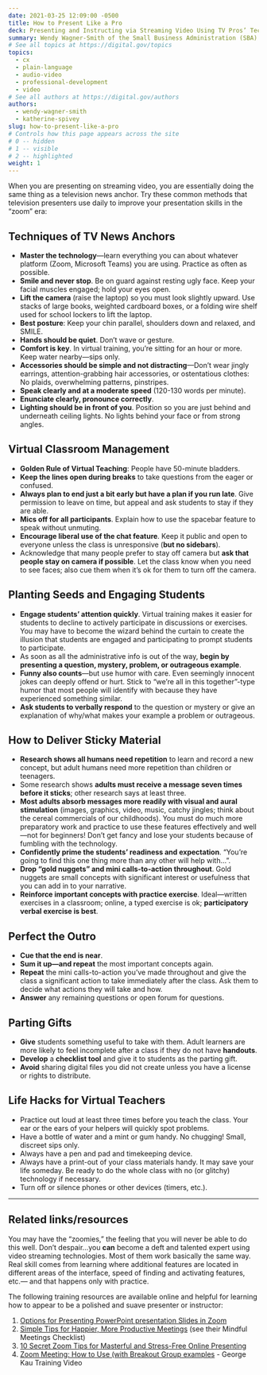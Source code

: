 ```yaml
---
date: 2021-03-25 12:09:00 -0500
title: How to Present Like a Pro
deck: Presenting and Instructing via Streaming Video Using TV Pros’ Techniques
summary: Wendy Wagner-Smith of the Small Business Administration (SBA) shares her tips and tricks for presenting virtually.
# See all topics at https://digital.gov/topics
topics:
  - cx
  - plain-language
  - audio-video
  - professional-development
  - video
# See all authors at https://digital.gov/authors
authors:
  - wendy-wagner-smith
  - katherine-spivey
slug: how-to-present-like-a-pro
# Controls how this page appears across the site
# 0 -- hidden
# 1 -- visible
# 2 -- highlighted
weight: 1
---
```


When you are presenting on streaming video, you are essentially doing the same thing as a television news anchor. Try these common methods that television presenters use daily to improve your presentation skills in the “zoom” era:

## Techniques of TV News Anchors

- **Master the technology**—learn everything you can about whatever platform (Zoom, Microsoft Teams) you are using. Practice as often as possible.
- **Smile and never stop**. Be on guard against resting ugly face. Keep your facial muscles engaged; hold your eyes open.
- **Lift the camera** (raise the laptop) so you must look slightly upward. Use stacks of large books, weighted cardboard boxes, or a folding wire shelf used for school lockers to lift the laptop.
- **Best posture**: Keep your chin parallel, shoulders down and relaxed, and SMILE.
- **Hands should be quiet**. Don’t wave or gesture.
- **Comfort is key**. In virtual training, you’re sitting for an hour or more. Keep water nearby—sips only.
- **Accessories should be simple and not distracting**—Don’t wear jingly earrings, attention-grabbing hair accessories, or ostentatious clothes: No plaids, overwhelming patterns, pinstripes.
- **Speak clearly and at a moderate speed** (120-130 words per minute).
- **Enunciate clearly, pronounce correctly**.
- **Lighting should be in front of you**. Position so you are just behind and underneath ceiling lights. No lights behind your face or from strong angles.

## Virtual Classroom Management

- **Golden Rule of Virtual Teaching**: People have 50-minute bladders.
- **Keep the lines open during breaks** to take questions from the eager or confused.
- **Always plan to end just a bit early but have a plan if you run late**. Give permission to leave on time, but appeal and ask students to stay if they are able.
- **Mics off for all participants**. Explain how to use the spacebar feature to speak without unmuting.
- **Encourage liberal use of the chat feature**. Keep it public and open to everyone unless the class is unresponsive (**but no sidebars**).
- Acknowledge that many people prefer to stay off camera but **ask that people stay on camera if possible**. Let the class know when you need to see faces; also cue them when it’s ok for them to turn off the camera.

## Planting Seeds and Engaging Students

- **Engage students’ attention quickly**. Virtual training makes it easier for students to decline to actively participate in discussions or exercises. You may have to become the wizard behind the curtain to create the illusion that students are engaged and participating to prompt students to participate.
- As soon as all the administrative info is out of the way, **begin by presenting a question, mystery, problem, or outrageous example**.
- **Funny also counts**—but use humor with care. Even seemingly innocent jokes can deeply offend or hurt. Stick to “we’re all in this together”-type humor that most people will identify with because they have experienced something similar.
- **Ask students to verbally respond** to the question or mystery or give an explanation of why/what makes your example a problem or outrageous.

## How to Deliver Sticky Material

- **Research shows all humans need repetition** to learn and record a new concept, but adult humans need more repetition than children or teenagers.
- Some research shows **adults must receive a message seven times before it sticks**; other research says at least three.
- **Most adults absorb messages more readily with visual and aural stimulation** (images, graphics, video, music, catchy jingles; think about the cereal commercials of our childhoods). You must do much more preparatory work and practice to use these features effectively and well—not for beginners! Don’t get fancy and lose your students because of fumbling with the technology.
- **Confidently prime the students’ readiness and expectation**. “You’re going to find this one thing more than any other will help with…”.
- **Drop “gold nuggets” and mini calls-to-action throughout**. Gold nuggets are small concepts with significant interest or usefulness that you can add in to your narrative.
- **Reinforce important concepts with practice exercise**. Ideal—written exercises in a classroom; online, a typed exercise is ok; **participatory verbal exercise is best**.

## Perfect the Outro

- **Cue that the end is near**.
- **Sum it up—and repeat** the most important concepts again.
- **Repeat** the mini calls-to-action you’ve made throughout and give the class a significant action to take immediately after the class. Ask them to decide what actions they will take and how.
- **Answer** any remaining questions or open forum for questions.

## Parting Gifts

- **Give** students something useful to take with them. Adult learners are more likely to feel incomplete after a class if they do not have **handouts**.
- **Develop** a **checklist tool** and give it to students as the parting gift.
- **Avoid** sharing digital files you did not create unless you have a license or rights to distribute.

## Life Hacks for Virtual Teachers

- Practice out loud at least three times before you teach the class. Your ear or the ears of your helpers will quickly spot problems.
- Have a bottle of water and a mint or gum handy. No chugging! Small, discreet sips only.
- Always have a pen and pad and timekeeping device.
- Always have a print-out of your class materials handy. It may save your life someday. Be ready to do the whole class with no (or glitchy) technology if necessary.
- Turn off or silence phones or other devices (timers, etc.).

---

## Related links/resources

You may have the “zoomies,” the feeling that you will never be able to do this well. Don’t despair…you **can** become a deft and talented expert using video streaming technologies. Most of them work basically the same way. Real skill comes from learning where additional features are located in different areas of the interface, speed of finding and activating features, etc.— and that happens only with practice.

The following training resources are available online and helpful for learning how to appear to be a polished and suave presenter or instructor:

1. [Options for Presenting PowerPoint presentation Slides in Zoom](https://www.thinkoutsidetheslide.com/4-options-for-how-to-present-a-powerpoint-slide-show-in-a-zoom-meeting/)
2. [Simple Tips for Happier, More Productive Meetings](https://blog.zoom.us/mindful-meeting-tips/) (see their Mindful Meetings Checklist)
3. [10 Secret Zoom Tips for Masterful and Stress-Free Online Presenting](https://leapica.com/blog-zoom-tips-online-presenting/)
4. [Zoom Meeting: How to Use (with Breakout Group examples](https://www.youtube.com/watch?v=6i-NA563Ojk) - George Kau Training Video
